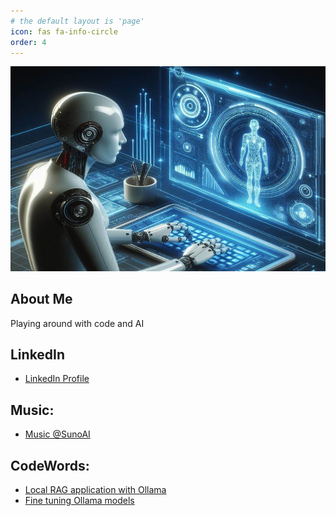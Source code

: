 ```yaml
---
# the default layout is 'page'
icon: fas fa-info-circle
order: 4
---
```

<!-- 
> Add Markdown syntax content to file `_tabs/about.md`{: .filepath } and it will show up on this page.
{: .prompt-tip } -->


![alt text](static/image.png)

<a></a>
## About Me
Playing around with code and AI

## LinkedIn
- [LinkedIn Profile](https://www.linkedin.com/in/arul-vannala-tanzu/) 

## Music:
- [Music @SunoAI](https://suno.com/@projectsuno)

## CodeWords: 
- [Local RAG application with Ollama](https://cfkubo.github.io/blogs/ragwithollama.html)
- [Fine tuning Ollama models]()


